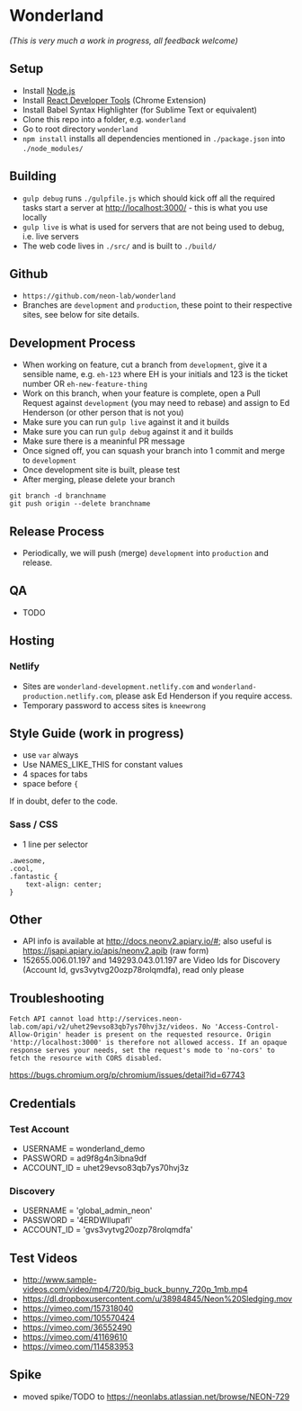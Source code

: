 # Wonderland

_(This is very much a work in progress, all feedback welcome)_

## Setup

- Install [Node.js](https://nodejs.org/en/download/)
- Install [React Developer Tools](https://chrome.google.com/webstore/detail/react-developer-tools/fmkadmapgofadopljbjfkapdkoienihi?hl=en) (Chrome Extension)
- Install Babel Syntax Highlighter (for Sublime Text or equivalent)
- Clone this repo into a folder, e.g. `wonderland`
- Go to root directory `wonderland`
- `npm install` installs all dependencies mentioned in `./package.json` into `./node_modules/`

## Building

- `gulp debug` runs `./gulpfile.js` which should kick off all the required tasks start a server at [http://localhost:3000/](http://localhost:3000/) - this is what you use locally
- `gulp live` is what is used for servers that are not being used to debug, i.e. live servers
- The web code lives in `./src/` and is built to `./build/`

## Github

- `https://github.com/neon-lab/wonderland`
- Branches are `development` and `production`, these point to their respective sites, see below for site details.

## Development Process

- When working on feature, cut a branch from `development`, give it a sensible name, e.g. `eh-123` where EH is your initials and 123 is the ticket number OR `eh-new-feature-thing`
- Work on this branch, when your feature is complete, open a Pull Request against `development` (you may need to rebase) and assign to Ed Henderson (or other person that is not you)
- Make sure you can run `gulp live` against it and it builds
- Make sure you can run `gulp debug` against it and it builds
- Make sure there is a meaninful PR message
- Once signed off, you can squash your branch into 1 commit and merge to `development`
- Once development site is built, please test
- After merging, please delete your branch

```
git branch -d branchname
git push origin --delete branchname
```

## Release Process

- Periodically, we will push (merge) `development` into `production` and release.

## QA

- TODO

## Hosting

### Netlify
- Sites are `wonderland-development.netlify.com` and `wonderland-production.netlify.com`, please ask Ed Henderson if you require access.
- Temporary password to access sites is `kneewrong`

## Style Guide (work in progress)

- use `var` always
- Use NAMES_LIKE_THIS for constant values
- 4 spaces for tabs
- space before `{`

If in doubt, defer to the code.

### Sass / CSS

- 1 line per selector

```
.awesome,
.cool,
.fantastic {
	text-align: center;
}
```

## Other

- API info is available at http://docs.neonv2.apiary.io/#; also useful is https://jsapi.apiary.io/apis/neonv2.apib (raw form)
- 152655.006.01.197 and 149293.043.01.197 are Video Ids for Discovery (Account Id, gvs3vytvg20ozp78rolqmdfa), read only please

## Troubleshooting

```
Fetch API cannot load http://services.neon-lab.com/api/v2/uhet29evso83qb7ys70hvj3z/videos. No 'Access-Control-Allow-Origin' header is present on the requested resource. Origin 'http://localhost:3000' is therefore not allowed access. If an opaque response serves your needs, set the request's mode to 'no-cors' to fetch the resource with CORS disabled.
```

https://bugs.chromium.org/p/chromium/issues/detail?id=67743

## Credentials

### Test Account

- USERNAME = wonderland_demo
- PASSWORD = ad9f8g4n3ibna9df
- ACCOUNT_ID = uhet29evso83qb7ys70hvj3z


### Discovery

- USERNAME = 'global_admin_neon'
- PASSWORD = '4ERDWIlupafI'
- ACCOUNT_ID = 'gvs3vytvg20ozp78rolqmdfa'

## Test Videos

- http://www.sample-videos.com/video/mp4/720/big_buck_bunny_720p_1mb.mp4
- https://dl.dropboxusercontent.com/u/38984845/Neon%20Sledging.mov
- https://vimeo.com/157318040
- https://vimeo.com/105570424
- https://vimeo.com/36552490
- https://vimeo.com/41169610
- https://vimeo.com/114583953

## Spike

- moved spike/TODO to https://neonlabs.atlassian.net/browse/NEON-729

